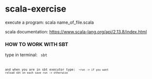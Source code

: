 # scala-exercise

execute a program:
    scala name_of_file.scala

scala documentation:
https://www.scala-lang.org/api/2.13.8/index.html

### HOW TO WORK WITH SBT

type in terminal:
<code>
    sbt
<code>

and when you are in sbt executor type:
<code>
    ~run        -> if you want reload sbt on each save
    run         -> otherwise
</code>